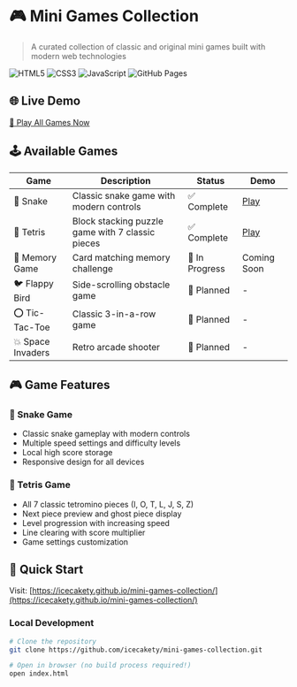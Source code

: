 # 🎮 Mini Games Collection

> A curated collection of classic and original mini games built with modern web technologies

![HTML5](https://img.shields.io/badge/HTML5-E34F26?logo=html5&logoColor=white)
![CSS3](https://img.shields.io/badge/CSS3-1572B6?logo=css3&logoColor=white)
![JavaScript](https://img.shields.io/badge/JavaScript-F7DF1E?logo=javascript&logoColor=black)
![GitHub Pages](https://img.shields.io/badge/GitHub%20Pages-222222?logo=githubpages&logoColor=white)

## 🌐 Live Demo

[🎯 Play All Games Now](https://icecakety.github.io/mini-games-collection/)

## 🕹️ Available Games

| Game | Description | Status | Demo |
|------|-------------|---------|------|
| 🐍 Snake | Classic snake game with modern controls | ✅ Complete | [Play](https://icecakety.github.io/mini-games-collection/games/snake/) |
| 🧱 Tetris | Block stacking puzzle game with 7 classic pieces | ✅ Complete | [Play](https://icecakety.github.io/mini-games-collection/games/tetris/) |
| 🎴 Memory Game | Card matching memory challenge | 🔄 In Progress | Coming Soon |
| 🐦 Flappy Bird | Side-scrolling obstacle game | 📝 Planned | - |
| ⭕ Tic-Tac-Toe | Classic 3-in-a-row game | 📝 Planned | - |
| 💥 Space Invaders | Retro arcade shooter | 📝 Planned | - |

## 🎮 Game Features

### 🐍 Snake Game
- Classic snake gameplay with modern controls
- Multiple speed settings and difficulty levels
- Local high score storage
- Responsive design for all devices

### 🧱 Tetris Game
- All 7 classic tetromino pieces (I, O, T, L, J, S, Z)
- Next piece preview and ghost piece display
- Level progression with increasing speed
- Line clearing with score multiplier
- Game settings customization

## 🚀 Quick Start

Visit: [https://icecakety.github.io/mini-games-collection/](https://icecakety.github.io/mini-games-collection/)

### Local Development
```bash
# Clone the repository
git clone https://github.com/icecakety/mini-games-collection.git

# Open in browser (no build process required!)
open index.html
